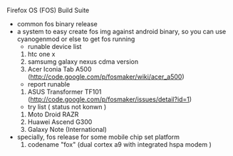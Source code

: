 Firefox OS (FOS) Build Suite

  * common fos binary release
  * a system to easy create fos img against android binary, so you can use cyanogenmod or else to get fos running
    * runable device list
    1. htc one x
    1. samsumg galaxy nexus cdma version
    1. Acer Iconia Tab A500 (http://code.google.com/p/fosmaker/wiki/acer_a500)
    * report runable
    1. ASUS Transformer TF101  (http://code.google.com/p/fosmaker/issues/detail?id=1)
    * try list ( status not konwn )
    1. Moto Droid RAZR
    1. Huawei Ascend G300
    1. Galaxy Note (International)
  * specially, fos release for some mobile chip set platform
    1. codename "fox"   (dual cortex a9 with integrated hspa modem )